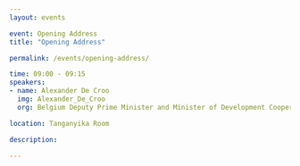 ```yaml
---
layout: events

event: Opening Address
title: "Opening Address"

permalink: /events/opening-address/

time: 09:00 - 09:15
speakers: 
- name: Alexander De Croo
  img: Alexander_De_Croo
  org: Belgium Deputy Prime Minister and Minister of Development Cooperation, Digital Agenda, Telecommunications and Postal Services

location: Tanganyika Room

description: 

---
```

